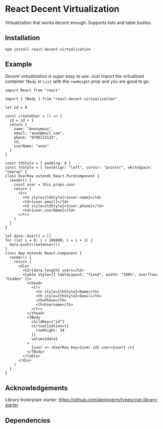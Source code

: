 # React Decent Virtualization

Virtualization that works decent enough. Supports lists and table bodies.

## Installation

```
npm install react-decent-virtualization
```

## Example

*Decent virtualization is super easy to use*. Just import the virtualized container `TBody` or `List` with the `rowHeight` *prop* and you are good to go.

```JSX
import React from "react"

import { TBody } from "react-decent-virtualization"

let id = 0

const createUser = () => {
  id = id + 1
  return {
    name: "Anonymous",
    email: "anon@mail.com",
    phone: "0700123123",
    id,
    userName: "anon"
  }
}

const tdStyle = { padding: 8 }
const thStyle = { textAlign: "left", cursor: "pointer", whiteSpace: "nowrap" }
class UserRow extends React.PureComponent {
  render() {
    const user = this.props.user
    return (
      <tr>
        <td style={tdStyle}>{user.name}</td>
        <td>{user.email}</td>
        <td style={tdStyle}>{user.phone}</td>
        <td>{user.userName}</td>
      </tr>
    )
  }
}

let data: User[] = []
for (let i = 0; i < 100000; i = i + 1) {
  data.push(createUser())
}
class App extends React.Component {
  render() {
    return (
      <div>
        <h2>{data.length} users</h2>
        <table style={{ tableLayout: "fixed", width: "100%", overflow: "hidden" }}>
          <thead>
            <tr>
              <th style={thStyle}>Name</th>
              <th style={thStyle}>Email</th>
              <th>Phone</th>
              <th>Username</th>
            </tr>
          </thead>
          <TBody
            childKey={"id"}
            virtualization={{
              rowHeight: 34
            }}
            value={data}
          >
            {user => <UserRow key={user.id} user={user} />}
          </TBody>
        </table>
      </div>
    )
  }
}
```

## Acknowledgements

Library boilerplate starter: https://github.com/alexjoverm/typescript-library-starter

## Dependencies
